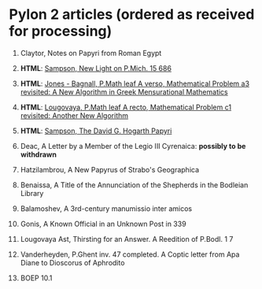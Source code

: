 # Pylon 2 articles (ordered as received for processing)

1. Claytor, Notes on Papyri from Roman Egypt

2. **HTML**: [Sampson, New Light on P.Mich. 15 686](https://digi.ub.uni-heidelberg.de/editionService/viewer/text/p3test/sampson_pmich_15_686)

3. **HTML**: [Jones - Bagnall, P.Math leaf A verso, Mathematical Problem a3 revisited: A New Algorithm in Greek Mensurational Mathematics](https://digi.ub.uni-heidelberg.de/editionService/viewer/text/p3test/bagnall_jones_leafA_math)
 
4. **HTML**: [Lougovaya, P.Math leaf A recto, Mathematical Problem c1 revisited: Another New Algorithm](https://digi.ub.uni-heidelberg.de/editionService/viewer/text/p3test/lougovaya_c1_math)
 
5. **HTML**: [Sampson, The David G. Hogarth Papyri](https://digi.ub.uni-heidelberg.de/editionService/viewer/text/p3test/sampson_hogarth) 

6. Deac, A Letter by a Member of the Legio III Cyrenaica: **possibly to be withdrawn**

7. Hatzilambrou, A New Papyrus of Strabo's Geographica

8. Benaissa, A Title of the Annunciation of the Shepherds in the Bodleian Library

9. Balamoshev, A 3rd-century manumissio inter amicos

10. Gonis, A Known Official in an Unknown Post in 339

11. Lougovaya Ast, Thirsting for an Answer. A Reedition of P.Bodl. 1 7

12. Vanderheyden, P.Ghent inv. 47 completed. A Coptic letter from Apa Diane to Dioscorus of Aphrodito
 
13. BOEP 10.1
